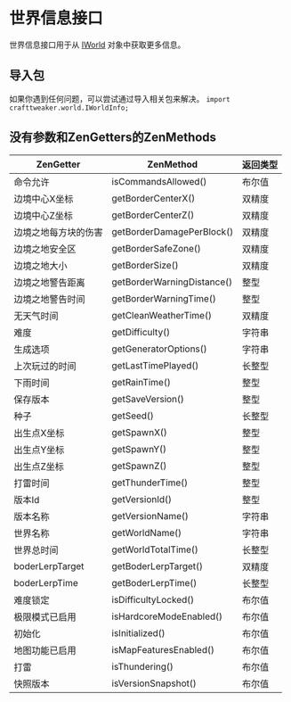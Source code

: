 # 世界信息接口

世界信息接口用于从 [IWorld](IWorld) 对象中获取更多信息。

## 导入包
如果你遇到任何问题，可以尝试通过导入相关包来解决。
`import crafttweaker.world.IWorldInfo;`



## 没有参数和ZenGetters的ZenMethods

| ZenGetter              | ZenMethod                  |返回类型 |
|------------------------|----------------------------|------------|
| 命令允许        | isCommandsAllowed()        | 布尔值       |
| 边境中心X坐标          | getBorderCenterX()         | 双精度     |
| 边境中心Z坐标          | getBorderCenterZ()         | 双精度     |
| 边境之地每方块的伤害   | getBorderDamagePerBlock()  | 双精度     |
| 边境之地安全区         | getBorderSafeZone()        | 双精度     |
| 边境之地大小             | getBorderSize()            | 双精度     |
| 边境之地警告距离  | getBorderWarningDistance() | 整型        |
| 边境之地警告时间      | getBorderWarningTime()     | 整型        |
| 无天气时间       | getCleanWeatherTime()      | 双精度     |
| 难度             | getDifficulty()            | 字符串     |
| 生成选项       | getGeneratorOptions()      | 字符串     |
| 上次玩过的时间         | getLastTimePlayed()        | 长整型       |
| 下雨时间               | getRainTime()              | 整型        |
| 保存版本            | getSaveVersion()           | 整型        |
| 种子                   | getSeed()                  | 长整型       |
| 出生点X坐标                 | getSpawnX()                | 整型        |
| 出生点Y坐标                  | getSpawnY()                | 整型        |
| 出生点Z坐标                  | getSpawnZ()                | 整型        |
| 打雷时间            | getThunderTime()           | 整型        |
| 版本Id              | getVersionId()             | 整型        |
| 版本名称            | getVersionName()           | 字符串     |
| 世界名称              | getWorldName()             | 字符串     |
| 世界总时间         | getWorldTotalTime()        | 长整型       |
| boderLerpTarget        | getBoderLerpTarget()       | 双精度     |
| boderLerpTime          | getBoderLerpTime()         | 长整型       |
| 难度锁定       | isDifficultyLocked()       | 布尔值       |
| 极限模式已启用    | isHardcoreModeEnabled()    | 布尔值       |
| 初始化            | isInitialized()            | 布尔值       |
| 地图功能已启用     | isMapFeaturesEnabled()     | 布尔值       |
| 打雷             | isThundering()             | 布尔值       |
| 快照版本        | isVersionSnapshot()        | 布尔值       |
